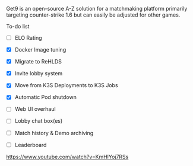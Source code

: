 Get9 is an open-source A-Z solution for a matchmaking platform primarily targeting counter-strike 1.6 but can easily be adjusted for other games.

To-do list
- [ ] ELO Rating
- [x] Docker Image tuning
- [x] Migrate to ReHLDS
- [x] Invite lobby system
- [x] Move from K3S Deployments to K3S Jobs
- [x] Automatic Pod shutdown
- [ ] Web UI overhaul
- [ ] Lobby chat box(es)
- [ ] Match history & Demo archiving
- [ ] Leaderboard



https://www.youtube.com/watch?v=KmHlYoj7RSs

